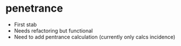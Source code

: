# penetrance

- First stab
- Needs refactoring but functional
- Need to add pentrance calculation (currently only calcs incidence)
